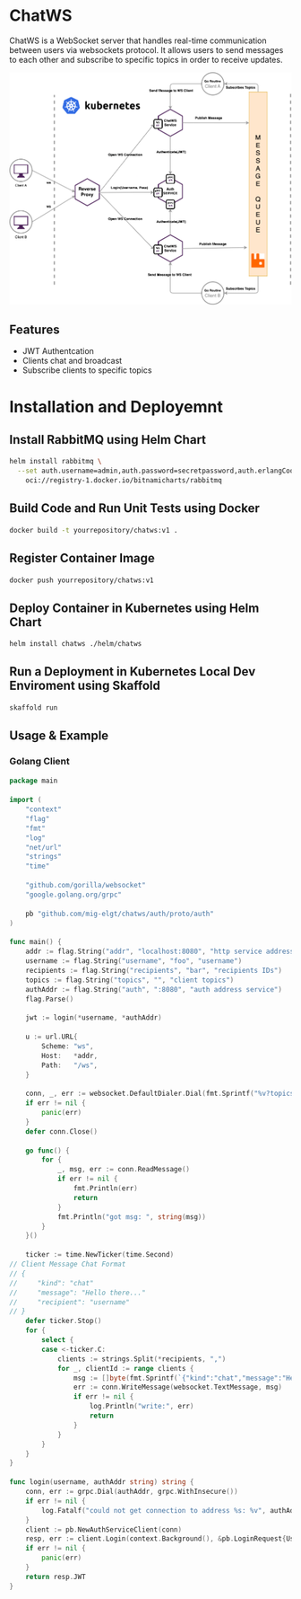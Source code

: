 # ChatWS

ChatWS is a WebSocket server that handles real-time communication between users via websockets protocol. It allows users to send messages to each other and subscribe to specific topics in order to receive updates.

![Color](./chatws-archi.png)

## Features

* JWT Authentcation
* Clients chat and broadcast
* Subscribe clients to specific topics

# Installation and Deployemnt

## Install RabbitMQ using Helm Chart
```bash
helm install rabbitmq \
  --set auth.username=admin,auth.password=secretpassword,auth.erlangCookie=secretcookie \
    oci://registry-1.docker.io/bitnamicharts/rabbitmq
```

## Build Code and Run Unit Tests using Docker
```bash
docker build -t yourrepository/chatws:v1 .
```

## Register Container Image
```bash
docker push yourrepository/chatws:v1
```

## Deploy Container in Kubernetes using Helm Chart
```bash
helm install chatws ./helm/chatws
```

## Run a Deployment in Kubernetes Local Dev Enviroment using Skaffold
```bash
skaffold run
```

## Usage & Example
### Golang Client
```go
package main

import (
	"context"
	"flag"
	"fmt"
	"log"
	"net/url"
	"strings"
	"time"

	"github.com/gorilla/websocket"
	"google.golang.org/grpc"

	pb "github.com/mig-elgt/chatws/auth/proto/auth"
)

func main() {
	addr := flag.String("addr", "localhost:8080", "http service address")
	username := flag.String("username", "foo", "username")
	recipients := flag.String("recipients", "bar", "recipients IDs")
	topics := flag.String("topics", "", "client topics")
	authAddr := flag.String("auth", ":8080", "auth address service")
	flag.Parse()

	jwt := login(*username, *authAddr)

	u := url.URL{
		Scheme: "ws",
		Host:   *addr,
		Path:   "/ws",
	}

	conn, _, err := websocket.DefaultDialer.Dial(fmt.Sprintf("%v?topics=%v&jwt=%v", u.String(), *topics, jwt), nil)
	if err != nil {
		panic(err)
	}
	defer conn.Close()

	go func() {
		for {
			_, msg, err := conn.ReadMessage()
			if err != nil {
				fmt.Println(err)
				return
			}
			fmt.Println("got msg: ", string(msg))
		}
	}()

	ticker := time.NewTicker(time.Second)
// Client Message Chat Format
// {
//     "kind": "chat"
//     "message": "Hello there..."
//     "recipient": "username"
// }
	defer ticker.Stop()
	for {
		select {
		case <-ticker.C:
			clients := strings.Split(*recipients, ",")
			for _, clientId := range clients {
				msg := []byte(fmt.Sprintf(`{"kind":"chat","message":"Hello there, I am %v","recipient":"%v"}`, *username, clientId))
				err := conn.WriteMessage(websocket.TextMessage, msg)
				if err != nil {
					log.Println("write:", err)
					return
				}
			}
		}
	}
}

func login(username, authAddr string) string {
	conn, err := grpc.Dial(authAddr, grpc.WithInsecure())
	if err != nil {
		log.Fatalf("could not get connection to address %s: %v", authAddr, err)
	}
	client := pb.NewAuthServiceClient(conn)
	resp, err := client.Login(context.Background(), &pb.LoginRequest{Username: username})
	if err != nil {
		panic(err)
	}
	return resp.JWT
}
```
